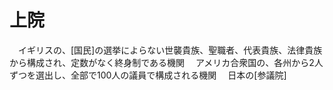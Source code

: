 # 上院
　イギリスの、[国民]の選挙によらない世襲貴族、聖職者、代表貴族、法律貴族から構成され、定数がなく終身制である機関
　アメリカ合衆国の、各州から2人ずつを選出し、全部で100人の議員で構成される機関
　日本の[参議院]
